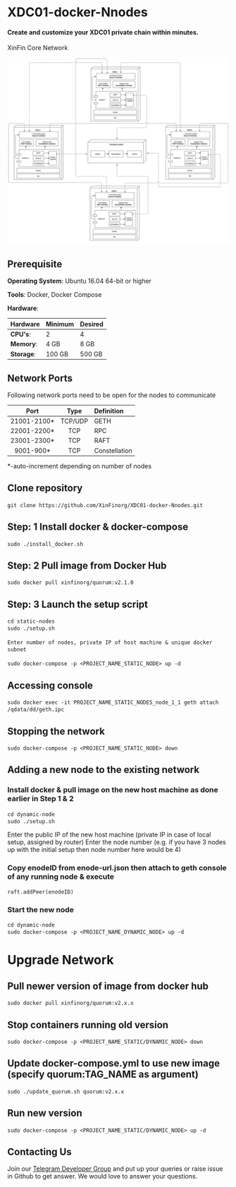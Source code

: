 # XDC01-docker-Nnodes 
#### Create and customize your XDC01 private chain within minutes. 

XinFin Core Network

![XinFin Core Quorum Network][fig1]




## Prerequisite
**Operating System**: Ubuntu 16.04 64-bit or higher

**Tools**: Docker, Docker Compose

**Hardware**:

| Hardware | Minimum | Desired |
|:------- |:-------- |:---------|
| **CPU's**: | 2 |  4 |
| **Memory**: | 4 GB |  8 GB |
| **Storage**: | 100 GB |  500 GB |

## Network Ports

Following network ports need to be open for the nodes to communicate

| Port | Type | Definition |
|:------:|:-----:|:---------- |
|21001-2100*| TCP/UDP | GETH |
|22001-2200*| TCP | RPC |
|23001-2300*| TCP | RAFT |
|9001-900*| TCP | Constellation |

*-auto-increment depending on number of nodes

## Clone repository
    git clone https://github.com/XinFinorg/XDC01-docker-Nnodes.git    
   
## Step: 1 Install docker & docker-compose
    sudo ./install_docker.sh

## Step: 2 Pull image from Docker Hub
    sudo docker pull xinfinorg/quorum:v2.1.0

## Step: 3 Launch the setup script

    cd static-nodes 
    sudo ./setup.sh

    Enter number of nodes, private IP of host machine & unique docker subnet

    sudo docker-compose -p <PROJECT_NAME_STATIC_NODE> up -d

## Accessing console

    sudo docker exec -it PROJECT_NAME_STATIC_NODES_node_1_1 geth attach /qdata/dd/geth.ipc
    
## Stopping the network

    sudo docker-compose -p <PROJECT_NAME_STATIC_NODE> down


## Adding a new node to the existing network

### Install docker & pull image on the new host machine as done earlier in Step 1 & 2

    cd dynamic-node
    sudo ./setup.sh
    
   Enter the public IP of the new host machine (private IP in case of local setup, assigned by router)
   Enter the node number (e.g. if you have 3 nodes up with the initial setup then node number here would be 4)
    
### Copy enodeID from enode-url.json then attach to geth console of any running node & execute
    
    raft.addPeer(enodeID)

### Start the new node
    cd dynamic-node
    sudo docker-compose -p <PROJECT_NAME_DYNAMIC_NODE> up -d
    
# Upgrade Network

## Pull newer version of image from docker hub
    sudo docker pull xinfinorg/quorum:v2.x.x

## Stop containers running old version
    sudo docker-compose -p <PROJECT_NAME_STATIC/DYNAMIC_NODE> down
    
## Update docker-compose.yml to use new image (specify quorum:TAG_NAME as argument)
    sudo ./update_quorum.sh quorum:v2.x.x
  
## Run new version     
    sudo docker-compose -p <PROJECT_NAME_STATIC/DYNAMIC_NODE> up -d

## Contacting Us

Join our [Telegram Developer Group](https://t.me/joinchat/IDjEOEUaNJNpbeM-c1YtZw) and put up your queries or raise issue in Github to get answer. We would love to answer your questions.



[fig1]: /docs/CoreQuorumNetwork.jpg "XinFin Core Quorum Network"
